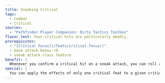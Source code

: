 ```yaml
---
title: Sneaking Critical
tags:
  - Combat
  - Critical
sources:
  - "Pathfinder Player Companion: Dirty Tactics Toolbox"
flavor_text: Your critical hits are particularly deadly.
prerequisites:
  - "[Critical Focus](/feats/critical-focus/)"
  - base attack bonus +9
  - sneak attack class feature
benefit: |
  Whenever you confirm a critical hit on a sneak attack, you can roll an additional number of sneak attack dice equal to your weapon's critical modifier.
special: |
  You can apply the effects of only one critical feat to a given critical hit unless you possess [Critical Mastery](/feats/critical-mastery/).
---
```


